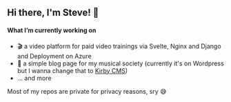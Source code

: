 ## Hi there, I'm Steve! 👋

#### What I’m currently working on
- 🎬 a video platform for paid video trainings via Svelte, Nginx and Django and Deployment on Azure
- 🎵 a simple blog page for my musical society (currently it's on Wordpress but I wanna change that to [Kirby CMS](https://getkirby.com))
- ... and more

Most of my repos are private for privacy reasons, sry 😅

